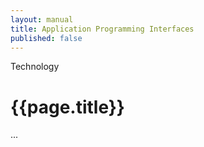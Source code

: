 ```yaml
---
layout: manual
title: Application Programming Interfaces
published: false
---
```


Technology

# {{page.title}}

...